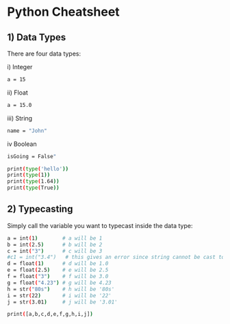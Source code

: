 # Python Cheatsheet

## 1) Data Types
There are four data types:

i) Integer
```bash
a = 15
```
ii) Float
```bash
a = 15.0
```
iii) String
```bash
name = "John"
```
iv Boolean
```bash
isGoing = False"
```

```bash
print(type('hello'))
print(type(1))
print(type(1.64))
print(type(True))
```

## 2) Typecasting
Simply call the variable you want to typecast inside the data type:
```bash
a = int(1)        # a will be 1
b = int(2.5)      # b will be 2
c = int("3")      # c will be 3
#c1 = int("3.4")   # this gives an error since string cannot be cast to int
d = float(1)      # d will be 1.0
e = float(2.5)    # e will be 2.5
f = float("3")    # f will be 3.0
g = float("4.23") # g will be 4.23
h = str("80s")    # h will be '80s'
i = str(22)       # i will be '22'
j = str(3.01)     # j will be '3.01'

print([a,b,c,d,e,f,g,h,i,j])
```
